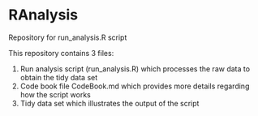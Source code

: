 # RAnalysis
Repository for run_analysis.R script

This repository contains 3 files:
1. Run analysis script (run_analysis.R) which processes the raw data to obtain the tidy data set
2. Code book file CodeBook.md which provides more details regarding how the script works
3. Tidy data set  which illustrates the output of the script
